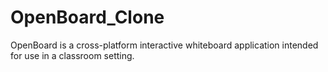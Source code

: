 # OpenBoard_Clone
 OpenBoard is a cross-platform interactive whiteboard application intended for use in a classroom setting.

<!-- all svg icons found ⬇
https://freeicons.io/filter/popular/all/all/sticky?iuc=4154263957 -->

<!-- box shadow found ⬇
https://getcssscan.com/css-box-shadow-examples -->

<!-- background color found ⬇
https://flatuicolors.com/palette/cn -->

<!-- hamburger icon found ⬇
https://fontawesome.com/v5.15/icons/bars?style=solid -->

<!-- font awesone cdn found ⬇
https://cdnjs.com/libraries/font-awesome -->